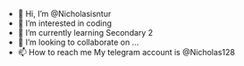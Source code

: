 - 👋 Hi, I’m @Nicholasisntur
- 👀 I’m interested in coding
- 🌱 I’m currently learning Secondary 2
- 💞️ I’m looking to collaborate on ...
- 📫 How to reach me My telegram account is @Nicholas128

<!---
Nicholasisntur/Nicholasisntur is a ✨ special ✨ repository because its `README.md` (this file) appears on your GitHub profile.
You can click the Preview link to take a look at your changes.
--->
